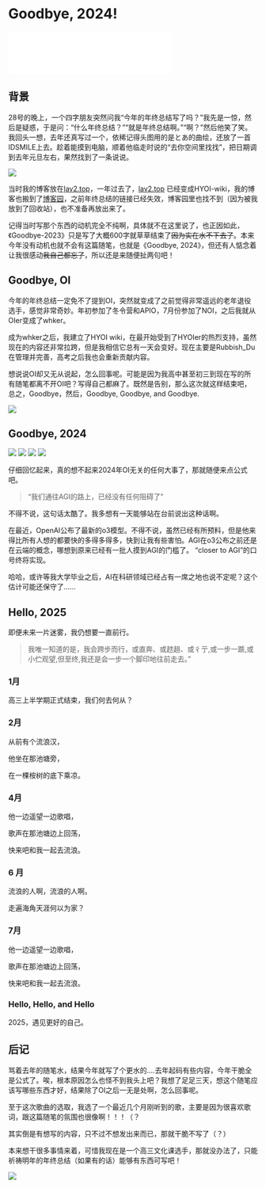 # Goodbye, 2024!

<iframe frameborder="no" border="0" marginwidth="0" marginheight="0" width=330 height=86 src="//music.163.com/outchain/player?type=2&id=2653657973&auto=0&height=66"></iframe>

## 背景

28号的晚上，一个四字朋友突然问我“今年的年终总结写了吗？”我先是一惊，然后是疑惑，于是问：“什么年终总结？”“就是年终总结啊。”“啊？”然后他笑了笑。我回头一想，去年还真写过一个，依稀记得头图用的是とあ的曲绘，还放了一首IDSMILE上去。趁着能摸到电脑，顺着他临走时说的“去你空间里找找”，把日期调到去年元旦左右，果然找到了一条说说。

![](https://cdn.luogu.com.cn/upload/image_hosting/bqz5u4q6.png)

当时我的博客放在[lav2.top](lav2.top)，一年过去了，[lav2.top](lav2.top) 已经变成HYOI-wiki，我的博客也搬到了[博客园](https://www.cnblogs.com/313la)，之前年终总结的链接已经失效，博客园里也找不到（因为被我放到了回收站），也不准备再放出来了。

记得当时写那个东西的动机完全不纯啊，具体就不在这里说了，也正因如此，《Goodbye-2023》只是写了大概600字就草草结束了~~因为实在水不下去了~~。本来今年没有动机也就不会有这篇随笔，也就是《Goodbye, 2024》，但还有人惦念着让我很感动~~我自己都忘了~~，所以还是来随便扯两句吧！

## Goodbye, OI

今年的年终总结一定免不了提到OI，突然就变成了之前觉得非常遥远的老年退役选手，感觉非常奇妙。年初参加了冬令营和APIO，7月份参加了NOI，之后我就从OIer变成了whker。

成为whker之后，我建立了HYOI wiki，在最开始受到了HYOIer的热烈支持，虽然现在的内容还非常拉跨，但是我相信它总有一天会变好。现在主要是Rubbish\_Du在管理并完善，高考之后我也会重新贡献内容。

想说说OI却又无从说起，怎么回事呢。可能是因为我高中甚至初三到现在写的所有随笔都离不开OI吧？写得自己都麻了。既然是告别，那么这次就这样结束吧，总之，Goodbye，然后，Goodbye, Goodbye, and Goodbye.

![](https://cdn.luogu.com.cn/upload/image_hosting/iwsis35i.png)

## Goodbye, 2024

![](https://cdn.luogu.com.cn/upload/image_hosting/sh37ksxn.png)
![](https://cdn.luogu.com.cn/upload/image_hosting/m9464k88.png)
![](https://cdn.luogu.com.cn/upload/image_hosting/00sfu3dg.png)
![](https://cdn.luogu.com.cn/upload/image_hosting/ucd9mxcp.png)

仔细回忆起来，真的想不起来2024年OI无关的任何大事了，那就随便来点公式吧。

> “我们通往AGI的路上，已经没有任何阻碍了”

不得不说，这句话太酷了。我多想有一天能够站在台前说出这种话啊。

在最近，OpenAI公布了最新的o3模型。不得不说，虽然已经有所预料，但是他来得比所有人想的都要快的多得多得多，快到让我有些害怕。AGI在o3公布之前还是在云端的概念，哪想到原来已经有一批人摸到AGI的门槛了。
“closer to AGI”的口号终将实现。

哈哈，或许等我大学毕业之后，AI在科研领域已经占有一席之地也说不定呢？这个估计可能还保守了......

## Hello, 2025

即便未来一片迷雾，我仍想要一直前行。

> 我唯一知道的是，我会跨步而行，或直奔、或趑趄、或彳亍,或一步一踬,或小伫观望,但至终,我还是会一步一个脚印地往前走去。”

### 1月

高三上半学期正式结束，我们何去何从？

### 2月

从前有个流浪汉，

他坐在那池塘旁，

在一棵桉树的底下乘凉。

### 4月

他一边遥望一边歌唱，

歌声在那池塘边上回荡，

快来吧和我一起去流浪。

### 6 月

流浪的人啊，流浪的人啊。

走遍海角天涯何以为家？

### 7月

他一边遥望一边歌唱，

歌声在那池塘边上回荡，

快来吧和我一起去流浪。

### Hello, Hello, and Hello

2025，遇见更好的自己。

## 后记

骂着去年的随笔水，结果今年就写了个更水的....去年起码有些内容，今年干脆全是公式了。唉，根本原因怎么也怪不到我头上吧？我想了足足三天，想这个随笔应该写哪些东西才好，结果除了OI之后一无是处啊，怎么回事呢。

至于这次歌曲的选取，我选了一个最近几个月刚听到的歌，主要是因为很喜欢歌词，跟这篇随笔的氛围也很像啊！！！（？

其实倒是有想写的内容，只不过不想发出来而已，那就干脆不写了（？）

本来想干很多事情来着，可惜我现在是一个高三文化课选手，那就没办法了，只能祈祷明年的年终总结（如果有的话）能够有东西可写吧！

![](https://cdn.luogu.com.cn/upload/image_hosting/7z013z0m.png)